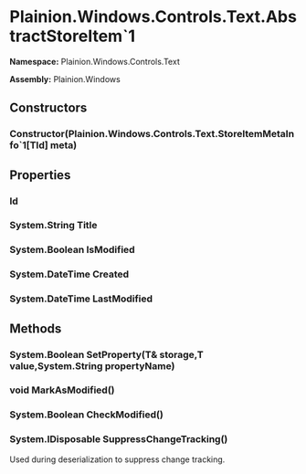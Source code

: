 
# Plainion.Windows.Controls.Text.AbstractStoreItem`1

**Namespace:** Plainion.Windows.Controls.Text

**Assembly:** Plainion.Windows


## Constructors

### Constructor(Plainion.Windows.Controls.Text.StoreItemMetaInfo`1[TId] meta)


## Properties

###  Id

### System.String Title

### System.Boolean IsModified

### System.DateTime Created

### System.DateTime LastModified


## Methods

### System.Boolean SetProperty(T& storage,T value,System.String propertyName)

### void MarkAsModified()

### System.Boolean CheckModified()

### System.IDisposable SuppressChangeTracking()

Used during deserialization to suppress change tracking.

